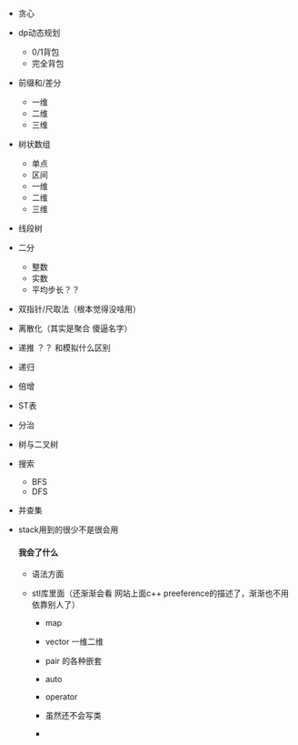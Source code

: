 

-   贪心

-   dp动态规划

    -   0/1背包
    -   完全背包

-   前缀和/差分

    -   一维
    -   二维
    -   三维

-   树状数组

    -   单点
    -   区间
    -   一维
    -   二维
    -   三维

-   线段树

-   二分

    -   整数
    -   实数
    -   平均步长？？

-   双指针/尺取法（根本觉得没啥用）

-   离散化（其实是聚合 傻逼名字）

-   递推 ？？ 和模拟什么区别

-   递归

-   倍增

-   ST表

-   分治

-   树与二叉树

-   搜索

    -   BFS
    -   DFS

-   并查集

-   stack用到的很少不是很会用

    

    #### 我会了什么

    -   语法方面

    -   stl库里面（还渐渐会看 网站上面c++ preeference的描述了，渐渐也不用依靠别人了）

        -   map  

        -   vector 一维二维

        -   pair 的各种嵌套

        -   auto

        -   operator

        -   虽然还不会写类

        -   

            ​	

    





